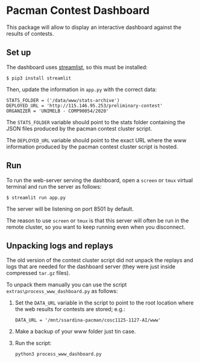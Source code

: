 # Pacman Contest Dashboard

This package will allow to display an interactive dashboard against the results of contests.

## Set up

The dashboard uses [streamlist](https://streamlit.io/), so this must be installed:

```shell
$ pip3 install streamlit
```

Then, update the information in `app.py` with the correct data:

```shell
STATS_FOLDER = ('/data/www/stats-archive')
DEPLOYED_URL = 'http://115.146.95.253/preliminary-contest'
ORGANIZER = 'UNIMELB - COMP90054/2020'
```

The `STATS_FOLDER` variable should point to the stats folder containing the JSON files produced by the pacman contest cluster script.

The `DEPLOYED_URL` variable should point to the exact URL where the www information produced by the pacman contest cluster script is hosted.

## Run

To run the web-server serving the dashboard,  open a `screen` or `tmux` virtual terminal and run the server as follows:

```shell
$ streamlit run app.py
```

The server will be listening on port 8501 by default.

The reason to use `screen` or `tmux` is that this server will often be run in the remote cluster, so you want to keep running even when you disconnect.

## Unpacking logs and replays

The old version of the contest cluster script did not unpack the replays and logs that are needed for the dashboard server (they were just inside compressed `tar.gz` files). 

To unpack them manually you can use the script `extras\process_www_dashboard.py` as follows:

1. Set the `DATA_URL` variable in the script to point to the root location where the web results for contests are stored; e.g.:

    ```shell
    DATA_URL = '/mnt/ssardina-pacman/cosc1125-1127-AI/www'
    ```

2. Make a backup of your www folder just tin case.
3. Run the script:

    ```shell
    python3 process_www_dashboard.py
    ```